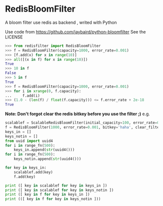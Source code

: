 RedisBloomFilter
================

A bloom filter use redis as backend , writed with Python

Use code from https://github.com/jaybaird/python-bloomfilter
See the LICENSE

```python
>>> from redisfilter import RedisBloomFilter
>>> f = RedisBloomFilter(capacity=1000, error_rate=0.001)
>>> [f.add(x) for x in range(10)]
>>> all([(x in f) for x in range(10)])
True
>>> 10 in f
False
>>> 5 in f
True
>>> f = RedisBloomFilter(capacity=1000, error_rate=0.001)
>>> for i in xrange(0, f.capacity):
...     f.add(i)
>>> (1.0 - (len(f) / float(f.capacity))) <= f.error_rate + 2e-18
True
```

**Note: Don't forgot clear the redis bitkey before you use the filter ;)**
e.g.
```python
scalablef = ScalableRedisBloomFilter(initial_capacity=100, error_rate=0.001, prefixbitkey='hehe', clear_filter=True)
f = RedisBloomFilter(1000, error_rate=0.001, bitkey='haha', clear_filter=True)
keys_in = []
keys_notin = []
from uuid import uuid4
for i in range_fn(500):
    keys_in.append(str(uuid4()))
for i in range_fn(500):
    keys_notin.append(str(uuid4()))

for key in keys_in:
    scalablef.add(key)
    f.add(key)

print ([ key in scalablef for key in keys_in ])
print ([ key in scalablef for key in keys_notin ])
print ([ key in f for key in keys_in ])
print (([ key in f for key in keys_notin ]))
```

